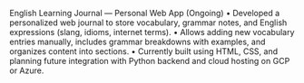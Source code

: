 English Learning Journal — Personal Web App (Ongoing)
• Developed a personalized web journal to store vocabulary, grammar notes, and English expressions (slang, idioms, internet terms).
• Allows adding new vocabulary entries manually, includes grammar breakdowns with examples, and organizes content into sections.
• Currently built using HTML, CSS, and planning future integration with Python backend and cloud hosting on GCP or Azure.
